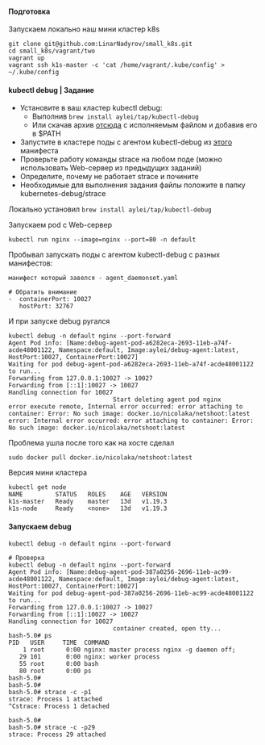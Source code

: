 #### Подготовка 
Запускаем локально наш мини кластер k8s 
```
git clone git@github.com:LinarNadyrov/small_k8s.git 
cd small_k8s/vagrant/two
vagrant up
vagrant ssh k1s-master -c 'cat /home/vagrant/.kube/config' > ~/.kube/config
```

#### kubectl debug | Задание
- Установите в ваш кластер kubectl debug:
    + Выполнив ```brew install aylei/tap/kubectl-debug```
    + Или скачав архив [отсюда](https://github.com/aylei/kubectl-debug/releases) с исполняемым файлом и добавив его в $PATH
- Запустите в кластере поды с агентом kubectl-debug из [этого](https://raw.githubusercontent.com/aylei/kubectl-debug/dd7e4965e4ae5c4f53e6cf9fd17acc964274ca5c/scripts/agent_daemonset.yml) манифеста
- Проверьте работу команды strace на любом поде (можно использовать Web-сервер из предыдущих заданий)
- Определите, почему не работает strace и почините
- Необходимые для выполнения задания файлы положите в папку kubernetes-debug/strace

Локально установил ```brew install aylei/tap/kubectl-debug```

Запускаем pod c Web-сервер
```
kubectl run nginx --image=nginx --port=80 -n default
```

Пробывал запускать поды с агентом kubectl-debug с разных манифестов: 
```
манифест который завелся - agent_daemonset.yaml 

# Обратить внимание 
-  containerPort: 10027
   hostPort: 32767
```
И при запуске debug ругался 
```
kubectl debug -n default nginx --port-forward
Agent Pod info: [Name:debug-agent-pod-a6282eca-2693-11eb-a74f-acde48001122, Namespace:default, Image:aylei/debug-agent:latest, HostPort:10027, ContainerPort:10027]
Waiting for pod debug-agent-pod-a6282eca-2693-11eb-a74f-acde48001122 to run...
Forwarding from 127.0.0.1:10027 -> 10027
Forwarding from [::1]:10027 -> 10027
Handling connection for 10027
                             Start deleting agent pod nginx
error execute remote, Internal error occurred: error attaching to container: Error: No such image: docker.io/nicolaka/netshoot:latest
error: Internal error occurred: error attaching to container: Error: No such image: docker.io/nicolaka/netshoot:latest
```
Проблема ушла после того как на хосте сделал
```
sudo docker pull docker.io/nicolaka/netshoot:latest 
```
Версия мини кластера 
```
kubectl get node
NAME         STATUS   ROLES    AGE   VERSION
k1s-master   Ready    master   13d   v1.19.3
k1s-node     Ready    <none>   13d   v1.19.3
```

#### Запускаем debug
```
kubectl debug -n default nginx --port-forward

# Проверка
kubectl debug -n default nginx --port-forward
Agent Pod info: [Name:debug-agent-pod-387a0256-2696-11eb-ac99-acde48001122, Namespace:default, Image:aylei/debug-agent:latest, HostPort:10027, ContainerPort:10027]
Waiting for pod debug-agent-pod-387a0256-2696-11eb-ac99-acde48001122 to run...
Forwarding from 127.0.0.1:10027 -> 10027
Forwarding from [::1]:10027 -> 10027
Handling connection for 10027
                             container created, open tty...
bash-5.0# ps
PID   USER     TIME  COMMAND
    1 root      0:00 nginx: master process nginx -g daemon off;
   29 101       0:00 nginx: worker process
   55 root      0:00 bash
   80 root      0:00 ps
bash-5.0#
bash-5.0#
bash-5.0# strace -c -p1
strace: Process 1 attached
^Cstrace: Process 1 detached

bash-5.0#
bash-5.0# strace -c -p29
strace: Process 29 attached
```
